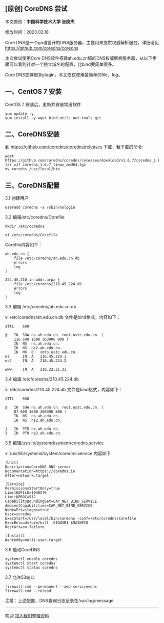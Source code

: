 ## [原创] CoreDNS 尝试

本文原创：**中国科学技术大学 张焕杰**

修改时间：2020.02.18

Core DNS是一个go语言开的DNS服务器，主要用来提供权威解析服务。详细请见 https://github.com/coredns/coredns

本次尝试使用Core DNS软件搭建ah.edu.cn域的DNS权威解析服务器，从以下步骤可以看到针对一个独立域名的配置，比bind要简单很多。

Core DNS支持很多plugin，本文仅仅使用最简单的file、log。

## 一、CentOS 7 安装

CentOS 7 安装后，更新并安装常用软件
```
yum update -y
yum install -y wget bind-utils net-tools git
```

## 二、CoreDNS安装

到 https://github.com/coredns/coredns/releases 下载，我下载的命令:
```
wget https://github.com/coredns/coredns/releases/download/v1.6.7/coredns_1.6.7_linux_amd64.tgz
tar xzf coredns_1.6.7_linux_amd64.tgz
mv coredns /usr/local/bin
```

## 三、CoreDNS配置

3.1 创建用户

```
useradd coredns -s /sbin/nologin
```

3.2 编辑/etc/coredns/Corefile

```
mkdir /etc/coredns

vi /etc/coredns/Corefile
```
Corefile内容如下：

```
ah.edu.cn {
    file /etc/coredns/ah.edu.cn.db
    errors
    log
} 

224.45.210.in-addr.arpa {
    file /etc/coredns/210.45.224.db
    errors
    log
}
```

3.3 编辑 /etc/coredns/ah.edu.cn.db 

vi /etc/coredns/ah.edu.cn.db 文件是bind格式，内容如下：
```
$TTL	600

@	IN	SOA	ns.ah.edu.cn. root.ustc.edu.cn. (
	116 600 1600 360000 800 )
	IN	NS	ns.ah.edu.cn.
	IN	NS	ns2.ah.edu.cn.
	IN	MX	0	smtp.ustc.edu.cn.
ns		IN	A	210.45.224.1
ns2		IN	A	210.45.224.2

www		IN	A	218.22.21.21

```

3.4 编辑 /etc/coredns/210.45.224.db 

vi /etc/coredns/210.45.224.db 文件是bind格式，内容如下：
```
$TTL	600

@	IN	SOA	ns.ah.edu.cn. root.ustc.edu.cn. (
	87 600 1600 360000 800 )
	IN	NS	ns.ah.edu.cn.
	IN	NS	ns2.ah.edu.cn.

1	IN	PTR	ns.ah.edu.cn.
2	IN	PTR	ns2.ah.edu.cn.
```


3.5 编辑/usr/lib/systemd/system/coredns.service

vi /usr/lib/systemd/system/coredns.service 内容如下
```
[Unit]
Description=CoreDNS DNS server
Documentation=https://coredns.io
After=network.target

[Service]
PermissionsStartOnly=true
LimitNOFILE=1048576
LimitNPROC=512
CapabilityBoundingSet=CAP_NET_BIND_SERVICE
AmbientCapabilities=CAP_NET_BIND_SERVICE
NoNewPrivileges=true
User=coredns
ExecStart=/usr/local/bin/coredns -conf=/etc/coredns/Corefile
ExecReload=/bin/kill -SIGUSR1 $MAINPID
Restart=on-failure

[Install]
WantedBy=multi-user.target
```

3.6 启动CoreDNS

```
systemctl enable coredns
systemctl start coredns
systemctl status coredns
```

3.7 允许53端口

```
firewall-cmd --permanent --add-service=dns
firewall-cmd --reload
```

注意：上述配置，DNS查询日志记录在/var/log/message 


***
欢迎 [加入我们整理资料](https://github.com/bg6cq/ITTS)
